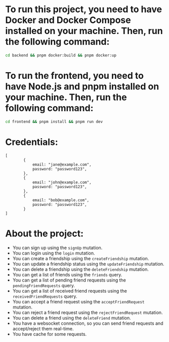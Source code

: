 # To run this project, you need to have Docker and Docker Compose installed on your machine. Then, run the following command:

```bash
cd backend && pnpm docker:build && pnpm docker:up
```

# To run the frontend, you need to have Node.js and pnpm installed on your machine. Then, run the following command:

```bash
cd frontend && pnpm install && pnpm run dev
```

# Credentials:
```
[
        {
            email: "jane@example.com",
            password: "password123",
        },
        {
            email: "john@example.com",
            password: "password123",
        },
        {
            email: "bob@example.com",
            password: "password123",
        }
]
```

# About the project:
- You can sign up using the `signUp` mutation.
- You can login using the `login` mutation.
- You can create a friendship using the `createFriendship` mutation.
- You can update a friendship status using the `updateFriendship` mutation.
- You can delete a friendship using the `deleteFriendship` mutation.
- You can get a list of friends using the `friends` query.
- You can get a list of pending friend requests using the `pendingFriendRequests` query.
- You can get a list of received friend requests using the `receivedFriendRequests` query.
- You can accept a friend request using the `acceptFriendRequest` mutation.
- You can reject a friend request using the `rejectFriendRequest` mutation.
- You can delete a friend using the `deleteFriend` mutation.
- You have a websocket connection, so you can send friend requests and accept/reject them real-time.
- You have cache for some requests.